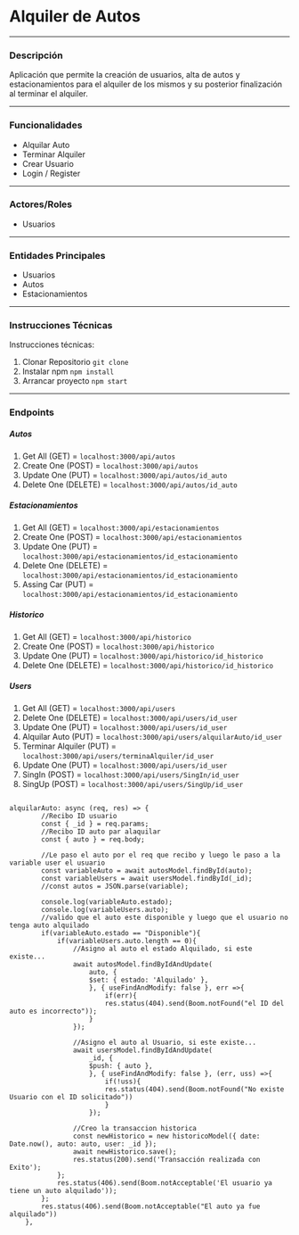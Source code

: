 # Alquiler de Autos

---

### Descripción
Aplicación que permite la creación de usuarios, alta de autos y estacionamientos para el alquiler de los mismos y su posterior finalización al terminar el alquiler.

---

### Funcionalidades
- Alquilar Auto
- Terminar Alquiler
- Crear Usuario 
- Login / Register

---

### Actores/Roles
- Usuarios

---

### Entidades Principales
- Usuarios
- Autos
- Estacionamientos

---

### Instrucciones Técnicas
Instrucciones técnicas:
1. Clonar Repositorio `git clone`
2. Instalar npm `npm install`
3. Arrancar proyecto `npm start`

---

### Endpoints

##### Autos

1. Get All (GET) = `localhost:3000/api/autos`
2. Create One (POST) = `localhost:3000/api/autos`
3. Update One (PUT) = `localhost:3000/api/autos/id_auto`
4. Delete One (DELETE) = `localhost:3000/api/autos/id_auto` 

##### Estacionamientos

1. Get All (GET) = `localhost:3000/api/estacionamientos`
2. Create One (POST) = `localhost:3000/api/estacionamientos`
3. Update One (PUT) = `localhost:3000/api/estacionamientos/id_estacionamiento`
4. Delete One (DELETE) = `localhost:3000/api/estacionamientos/id_estacionamiento` 
5. Assing Car (PUT) = `localhost:3000/api/estacionamientos/id_estacionamiento`

##### Historico

1. Get All (GET) = `localhost:3000/api/historico`
2. Create One (POST) = `localhost:3000/api/historico`
3. Update One (PUT) = `localhost:3000/api/historico/id_historico`
4. Delete One (DELETE) = `localhost:3000/api/historico/id_historico` 

##### Users

1. Get All (GET) = `localhost:3000/api/users`
2. Delete One (DELETE) = `localhost:3000/api/users/id_user`
3. Update One (PUT) = `localhost:3000/api/users/id_user`
4. Alquilar Auto (PUT) = `localhost:3000/api/users/alquilarAuto/id_user`
5. Terminar Alquiler (PUT) = `localhost:3000/api/users/terminaAlquiler/id_user`
6. Update One (PUT) = `localhost:3000/api/users/id_user`
7. SingIn (POST) = `localhost:3000/api/users/SingIn/id_user`
8. SingUp (POST) = `localhost:3000/api/users/SingUp/id_user` 


````

alquilarAuto: async (req, res) => {
        //Recibo ID usuario
        const { _id } = req.params;
        //Recibo ID auto par alaquilar
        const { auto } = req.body;

        //Le paso el auto por el req que recibo y luego le paso a la variable user el usuario
        const variableAuto = await autosModel.findById(auto);
        const variableUsers = await usersModel.findById(_id);
        //const autos = JSON.parse(variable);
        
        console.log(variableAuto.estado);
        console.log(variableUsers.auto);
        //valido que el auto este disponible y luego que el usuario no tenga auto alquilado
        if(variableAuto.estado == "Disponible"){
            if(variableUsers.auto.length == 0){
                //Asigno al auto el estado Alquilado, si este existe...
                await autosModel.findByIdAndUpdate(
                    auto, {
                    $set: { estado: 'Alquilado' },
                    }, { useFindAndModify: false }, err =>{
                        if(err){
                        res.status(404).send(Boom.notFound("el ID del auto es incorrecto"));
                    }
                });

                //Asigno el auto al Usuario, si este existe...
                await usersModel.findByIdAndUpdate(
                    _id, {
                    $push: { auto },
                    }, { useFindAndModify: false }, (err, uss) =>{
                        if(!uss){
                        res.status(404).send(Boom.notFound("No existe Usuario con el ID solicitado"))
                        }
                    });
        
                //Creo la transaccion historica        
                const newHistorico = new historicoModel({ date: Date.now(), auto: auto, user: _id });
                await newHistorico.save();
                res.status(200).send('Transacción realizada con Exito');
            };
            res.status(406).send(Boom.notAcceptable('El usuario ya tiene un auto alquilado'));
        };
        res.status(406).send(Boom.notAcceptable("El auto ya fue alquilado"))
    },

````